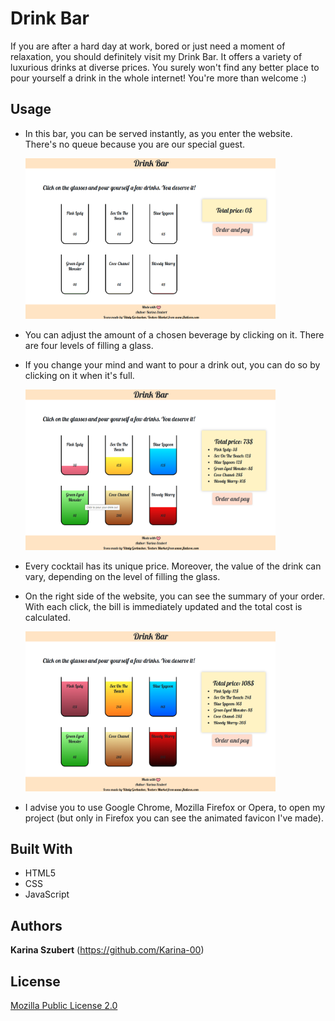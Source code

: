 # Drink Bar

If you are after a hard day at work, bored or just need a moment of relaxation, you should definitely visit my Drink Bar. It offers a variety of luxurious drinks at diverse prices. You surely won't find any better place to pour yourself a drink in the whole internet! You're more than welcome :)

## Usage

-   In this bar, you can be served instantly, as you enter the website. There's no queue because you are our special guest.

      <img src="assets/README-graphics/pageOnInit.png" width=400>

-   You can adjust the amount of a chosen beverage by clicking on it. There are four levels of filling a glass.

-   If you change your mind and want to pour a drink out, you can do so by clicking on it when it's full.

      <img src="assets/README-graphics/partiallyFilledCocktails.png" width=400>

-   Every cocktail has its unique price. Moreover, the value of the drink can vary, depending on the level of filling the glass.

-   On the right side of the website, you can see the summary of your order. With each click, the bill is immediately updated and the total cost is calculated.

    <img src="assets/README-graphics/allCocktails.png" width=400>

-   I advise you to use Google Chrome, Mozilla Firefox or Opera, to open my project (but only in Firefox you can see the animated favicon I've made).

## Built With

-   HTML5
-   CSS
-   JavaScript

## Authors

**Karina Szubert** (https://github.com/Karina-00)

## License

[Mozilla Public License 2.0](https://choosealicense.com/licenses/mpl-2.0/)
